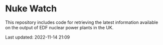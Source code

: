# Nuke Watch

This repository includes code for retrieving the latest information available on the output of EDF nuclear power plants in the UK.

Last updated: 2022-11-14 21:09